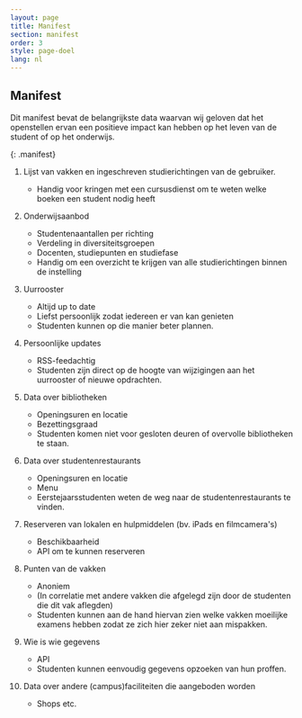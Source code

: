 ```yaml
---
layout: page
title: Manifest
section: manifest
order: 3
style: page-doel
lang: nl
---
```



## Manifest
Dit manifest bevat de belangrijkste data waarvan wij geloven dat het openstellen ervan een positieve impact
kan hebben op het leven van de student of op het onderwijs.

{: .manifest}
1. Lijst van vakken en ingeschreven studierichtingen van de gebruiker.
	- Handig voor kringen met een cursusdienst om te weten welke boeken een student nodig heeft

2. Onderwijsaanbod
    - Studentenaantallen per richting
    - Verdeling in diversiteitsgroepen
    - Docenten, studiepunten en studiefase
    - Handig om een overzicht te krijgen van alle studierichtingen binnen de instelling

3. Uurrooster
	- Altijd up to date
	- Liefst persoonlijk zodat iedereen er van kan genieten
	- Studenten kunnen op die manier beter plannen.

4. Persoonlijke updates
	- RSS-feedachtig
    - Studenten zijn direct op de hoogte van wijzigingen aan het uurrooster of nieuwe opdrachten.

5. Data over bibliotheken
	- Openingsuren en locatie
	- Bezettingsgraad
	- Studenten komen niet voor gesloten deuren of overvolle bibliotheken te staan.

6. Data over studentenrestaurants
	- Openingsuren en locatie
	- Menu
	- Eerstejaarsstudenten weten de weg naar de studentenrestaurants te vinden.

7. Reserveren van lokalen en hulpmiddelen (bv. iPads en filmcamera's)
	- Beschikbaarheid
	- API om te kunnen reserveren

8. Punten van de vakken
	- Anoniem
	- (In correlatie met andere vakken die afgelegd zijn door de studenten die dit vak aflegden)
	- Studenten kunnen aan de hand hiervan zien welke vakken moeilijke examens hebben zodat ze zich hier zeker niet aan mispakken.

9. Wie is wie gegevens
	- API
	- Studenten kunnen eenvoudig gegevens opzoeken van hun proffen.

10. Data over andere (campus)faciliteiten die aangeboden worden
	- Shops etc.